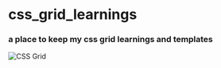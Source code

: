 # css_grid_learnings
### a place to keep my css grid learnings and templates

![CSS Grid](https://i.pinimg.com/originals/de/76/92/de76921680925a77b0962887cff67242.gif)
